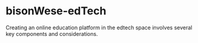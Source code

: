 # bisonWese-edTech
Creating an online education platform in the edtech space involves several key components and considerations. 
